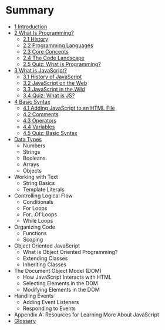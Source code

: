 # Summary

* [1 Introduction](README.md)
* [2 What Is Programming?](what-is-programming/README.md)
  * [2.1 History](what-is-programming/history.md)
  * [2.2 Programming Languages](what-is-programming/23-programming-languages.md)
  * [2.3 Core Concepts](what-is-programming/core-concepts.md)
  * [2.4 The Code Landscape](what-is-programming/24-the-code-landscape.md)
  * [2.5 Quiz: What is Programming?](what-is-programming/section-1-quiz.md)
* [3 What is JavaScript?](what-is-javascript/README.md)
  * [3.1 History of JavaScript](what-is-javascript/31-history-of-javascript.md)
  * [3.2 JavaScript on the Web](what-is-javascript/32-javascript-on-the-web.md)
  * [3.3 JavaScript in the Wild](what-is-javascript/33-javascript-in-the-wild.md)
  * [3.4 Quiz: What is JS? ](what-is-javascript/34-quiz-what-is-js.md)
* [4 Basic Syntax](basic-syntax/README.md)
  * [4.1 Adding JavaScript to an HTML File](basic-syntax/41-adding-javascript-to-an-html-file.md)
  * [4.2 Comments](basic-syntax/comments.md)
  * [4.3 Operators](basic-syntax/43-operators.md)
  * [4.4 Variables](basic-syntax/45-variables.md)
  * [4.5 Quiz: Basic Syntax](basic-syntax/46-quiz-basic-syntax.md)
* [Data Types](data-types/README.md)
  * Numbers
  * Strings
  * Booleans
  * Arrays
  * Objects
* Working with Text
  * String Basics
  * Template Literals
* Controlling Logical Flow
  * Conditionals
  * For Loops
  * For...Of Loops
  * While Loops
* Organizing Code
  * Functions
  * Scoping
* Object Oriented JavaScript
  * What is Object Oriented Programming?
  * Extending Classes
  * Inheriting Classes
* The Document Object Model \(DOM\)
  * How JavaScript Interacts with HTML
  * Selecting Elements in the DOM
  * Modifying Elements in the DOM
* Handling Events
  * Adding Event Listeners
  * Responding to Events
* Appendix A: Resources for Learning More About JavaScript
* [Glossary](/GLOSSARY.md)

